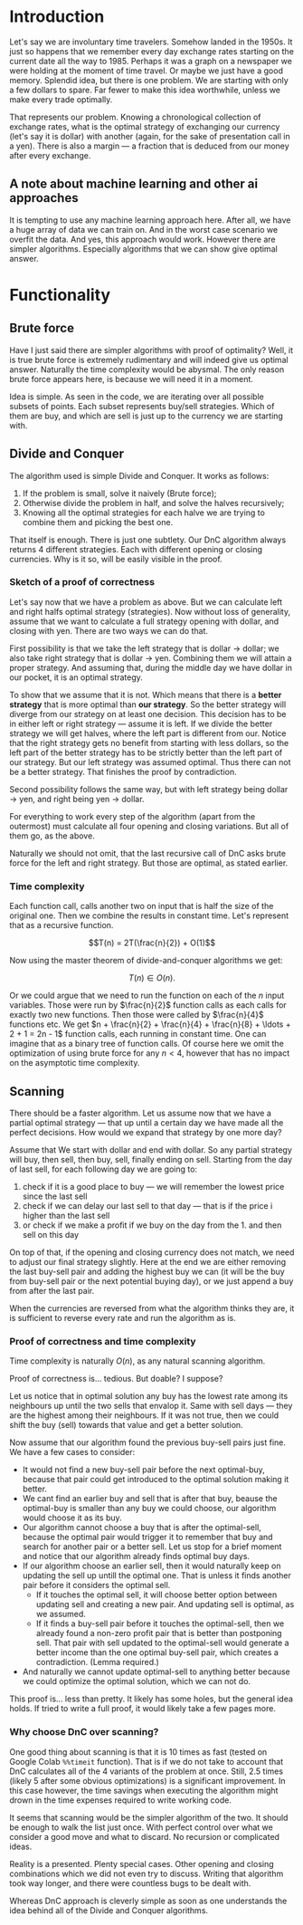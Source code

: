 # Introduction

Let's say we are involuntary time travelers. Somehow landed in the 1950s. It just so happens that we remember every day exchange rates starting on the current date all the way to 1985. Perhaps it was a graph on a newspaper we were holding at the moment of time travel. Or maybe we just have a good memory. Splendid idea, but there is one problem. We are starting with only a few dollars to spare. Far fewer to make this idea worthwhile, unless we make every trade optimally.

That represents our problem. Knowing a chronological collection of exchange rates, what is the optimal strategy of exchanging our currency (let's say it is dollar) with another (again, for the sake of presentation call in a yen). There is also a margin — a fraction that is deduced from our money after every exchange.

## A note about machine learning and other ai approaches

It is tempting to use any machine learning approach here. After all, we have a huge array of data we can train on. And in the worst case scenario we overfit the data. And yes, this approach would work. However there are simpler algorithms. Especially algorithms that we can show give optimal answer.

# Functionality

## Brute force

Have I just said there are simpler algorithms with proof of optimality? Well, it is true brute force is extremely rudimentary and will indeed give us optimal answer. Naturally the time complexity would be abysmal. The only reason brute force appears here, is because we will need it in a moment.

Idea is simple. As seen in the code, we are iterating over all possible subsets of points. Each subset represents buy/sell strategies. Which of them are buy, and which are sell is just up to the currency we are starting with.

## Divide and Conquer

The algorithm used is simple Divide and Conquer. It works as follows:

1. If the problem is small, solve it naively (Brute force);
2. Otherwise divide the problem in half, and solve the halves recursively;
3. Knowing all the optimal strategies for each halve we are trying to combine them and picking the best one.

That itself is enough. There is just one subtlety. Our DnC algorithm always returns 4 different strategies. Each with different opening or closing currencies. Why is it so, will be easily visible in the proof.

### Sketch of a proof of correctness

Let's say now that we have a problem as above. But we can calculate left and right halfs optimal strategy (strategies). Now without loss of generality, assume that we want to calculate a full strategy opening with dollar, and closing with yen. There are two ways we can do that.

First possibility is that we take the left strategy that is dollar &rarr; dollar; we also take right strategy that is dollar &rarr; yen. Combining them we will attain a proper strategy. And assuming that, during the middle day we have dollar in our pocket, it is an optimal strategy.

To show that we assume that it is not. Which means that there is a **better strategy** that is more optimal than **our strategy**. So the better strategy will diverge from our strategy on at least one decision. This decision has to be in either left or right strategy — assume it is left. If we divide the better strategy we will get halves, where the left part is different from our. Notice that the right strategy gets no benefit from starting with less dollars, so the left part of the better strategy has to be strictly better than the left part of our strategy. But our left strategy was assumed optimal. Thus there can not be a better strategy. That finishes the proof by contradiction.

Second possibility follows the same way, but with left strategy being dollar &rarr; yen, and right being yen &rarr; dollar.

For everything to work every step of the algorithm (apart from the outermost) must calculate all four opening and closing variations. But all of them go, as the above.

Naturally we should not omit, that the last recursive call of DnC asks brute force for the left and right strategy. But those are optimal, as stated earlier.

### Time complexity

Each function call, calls another two on input that is half the size of the original one. Then we combine the results in constant time. Let's represent that as a recursive function.

$$T(n) = 2T(\frac{n}{2}) + O(1)$$

Now using the master theorem of divide-and-conquer algorithms we get:

$$T(n) \in O(n) \text{.}$$

Or we could argue that we need to run the function on each of the $n$ input variables. Those were run by $\frac{n}{2}$ function calls as each calls for exactly two new functions. Then those were called by $\frac{n}{4}$ functions etc. We get $n + \frac{n}{2} + \frac{n}{4} + \frac{n}{8} + \ldots + 2 + 1 = 2n - 1$ function calls, each running in constant time. One can imagine that as a binary tree of function calls. Of course here we omit the optimization of using brute force for any $n<4$, however that has no impact on the asymptotic time complexity.

## Scanning

There should be a faster algorithm. Let us assume now that we have a partial optimal strategy — that up until a certain day we have made all the perfect decisions. How would we expand that strategy by one more day? 

Assume that We start with dollar and end with dollar. So any partial strategy will buy, then sell, then buy, sell, finally ending on sell. Starting from the day of last sell, for each following day we are going to:
 1. check if it is a good place to buy — we will remember the lowest price since the last sell
 2. check if we can delay our last sell to that day — that is if the price i higher than the last sell
 3. or check if we make a profit if we buy on the day from the 1. and then sell on this day

On top of that, if the opening and closing currency does not match, we need to adjust our final strategy slightly. Here at the end we are either removing the last buy-sell pair and adding the highest buy we can (it will be the buy from buy-sell pair or the next potential buying day), or we just append a buy from after the last pair.

When the currencies are reversed from what the algorithm thinks they are, it is sufficient to reverse every rate and run the algorithm as is.

### Proof of correctness and time complexity

Time complexity is naturally $O(n)$, as any natural scanning algorithm.

Proof of correctness is... tedious. But doable? I suppose?

Let us notice that in optimal solution any buy has the lowest rate among its neighbours up until the two sells that envalop it. Same with sell days — they are the highest among their neighbours. If it was not true, then we could shift the buy (sell) towards that value and get a better solution.

Now assume that our algorithm found the previous buy-sell pairs just fine. We have a few cases to consider:

 - It would not find a new buy-sell pair before the next optimal-buy, because that pair could get introduced to the optimal solution making it better.
 - We cant find an earlier buy and sell that is after that buy, beause the optimal-buy is smaller than any buy we could choose, our algorithm would choose it as its buy.
 - Our algorithm cannot choose a buy that is after the optimal-sell, because the optimal pair would trigger it to remember that buy and search for another pair or a better sell.
Let us stop for a brief moment and notice that our algorithm already finds optimal buy days.
 - If our algorithm choose an earlier sell, then it would naturally keep on updating the sell up untill the optimal one. That is unless it finds another pair before it considers the optimal sell.
   - If it touches the optimal sell, it will choose better option between updating sell and creating a new pair. And updating sell is optimal, as we assumed.
   - If it finds a buy-sell pair before it touches the optimal-sell, then we already found a non-zero profit pair that is better than postponing sell. That pair with sell updated to the optimal-sell would generate a better income than the one optimal buy-sell pair, which creates a contradiction. (Lemma required.)
 - And naturally we cannot update optimal-sell to anything better because we could optimize the optimal solution, which we can not do.

This proof is... less than pretty. It likely has some holes, but the general idea holds. If tried to write a full proof, it would likely take a few pages more.

### Why choose DnC over scanning?

One good thing about scanning is that it is 10 times as fast (tested on Google Colab `%%timeit` function). That is if we do not take to account that DnC calculates all of the 4 variants of the problem at once. Still, 2.5 times (likely 5 after some obvious optimizations) is a significant improvement. In this case however, the time savings when executing the algorithm might drown in the time expenses required to write working code.

It seems that scanning would be the simpler algorithm of the two. It should be enough to walk the list just once. With perfect control over what we consider a good move and what to discard. No recursion or complicated ideas.

Reality is a presented. Plenty special cases. Other opening and closing combinations which we did not even try to discuss. Writing that algorithm took way longer, and there were countless bugs to be dealt with.

Whereas DnC approach is cleverly simple as soon as one understands the idea behind all of the Divide and Conquer algorithms.
